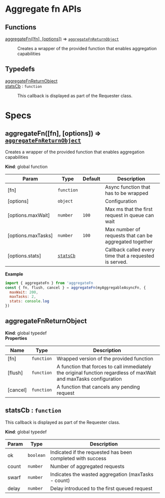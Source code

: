 <!-------------------------------------------------------------------->
<!--                            WARNING!                            -->
<!-------------------------------------------------------------------->
<!--                                                                -->
<!-- THIS IS AN AUTOGENERATED FILE. DO NOT EDIT THIS FILE DIRECTLY. -->
<!-- but run the following script $ npm run build                   -->
<!--                                                                -->
<!-------------------------------------------------------------------->
<!-------------------------------------------------------------------->

# Aggregate fn APIs
## Functions

<dl>
<dt><a href="#aggregateFn">aggregateFn([fn], [options])</a> ⇒ <code><a href="#aggregateFnReturnObject">aggregateFnReturnObject</a></code></dt>
<dd><p>Creates a wrapper of the provided function that enables aggregation capabilities</p>
</dd>
</dl>

## Typedefs

<dl>
<dt><a href="#aggregateFnReturnObject">aggregateFnReturnObject</a></dt>
<dd></dd>
<dt><a href="#statsCb">statsCb</a> : <code>function</code></dt>
<dd><p>This callback is displayed as part of the Requester class.</p>
</dd>
</dl>

# Specs
<a name="aggregateFn"></a>

## aggregateFn([fn], [options]) ⇒ [<code>aggregateFnReturnObject</code>](#aggregateFnReturnObject)
Creates a wrapper of the provided function that enables aggregation capabilities

**Kind**: global function  

| Param | Type | Default | Description |
| --- | --- | --- | --- |
| [fn] | <code>function</code> |  | Async function that has to be wrapped |
| [options] | <code>object</code> |  | Configuration |
| [options.maxWait] | <code>number</code> | <code>100</code> | Max ms that the first request in queue can wait |
| [options.maxTasks] | <code>number</code> | <code>100</code> | Max number of requests that can be aggregated together |
| [options.stats] | [<code>statsCb</code>](#statsCb) |  | Callback called every time that a requested is served. |

**Example**  
```js
import { aggregateFn } from 'aggregateFn
const { fn, flush, cancel } = aggregateFn(myAggregableAsyncFn, { 
  maxWait: 200, 
  maxTasks: 2, 
  stats: console.log 
})
```
<a name="aggregateFnReturnObject"></a>

## aggregateFnReturnObject
**Kind**: global typedef  
**Properties**

| Name | Type | Description |
| --- | --- | --- |
| [fn] | <code>function</code> | Wrapped version of the provided function |
| [flush] | <code>function</code> | A function that forces to call immediately the original function regardless of maxWait and maxTasks configuration |
| [cancel] | <code>function</code> | A function that cancels any pending request |

<a name="statsCb"></a>

## statsCb : <code>function</code>
This callback is displayed as part of the Requester class.

**Kind**: global typedef  

| Param | Type | Description |
| --- | --- | --- |
| ok | <code>boolean</code> | Indicated if the requested has been completed with success |
| count | <code>number</code> | Number of aggregated requests |
| swarf | <code>number</code> | Indicates the wasted aggregation (maxTasks - count) |
| delay | <code>number</code> | Delay introduced to the first queued request |


